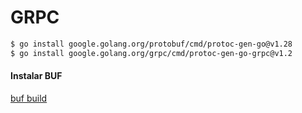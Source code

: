 # GRPC

```bash
$ go install google.golang.org/protobuf/cmd/protoc-gen-go@v1.28
$ go install google.golang.org/grpc/cmd/protoc-gen-go-grpc@v1.2

```

#### Instalar BUF

[buf build](https://docs.buf.build/installation)